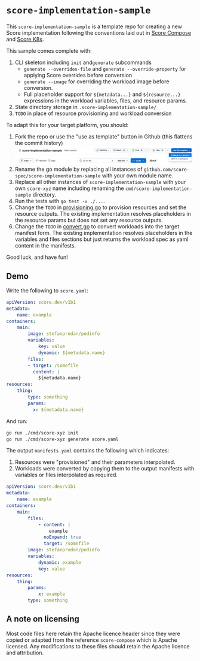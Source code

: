 # `score-implementation-sample`

This `score-implementation-sample` is a template repo for creating a new Score implementation following the conventions laid out in [Score Compose](https://github.com/score-spec/score-compose) and [Score K8s](https://github.com/score-spec/score-k8s).

This sample comes complete with:

1. CLI skeleton including `init` and`generate` subcommands
    - `generate --overrides-file` and `generate --override-property` for applying Score overrides before conversion
    - `generate --image` for overriding the workload image before conversion.
    - Full placeholder support for `${metadata...}` and `${resource...}` expressions in the workload variables, files, and resource params.
2. State directory storage in `.score-implementation-sample/`
3. `TODO` in place of resource provisioning and workload conversion

To adapt this for your target platform, you should:

1. Fork the repo or use the "use as template" button in Github (this flattens the commit history)
    ![use-as-template](use-template-screenshot.png)
2. Rename the go module by replacing all instances of `github.com/score-spec/score-implementation-sample` with your own module name.
3. Replace all other instances of `score-implementation-sample` with your own `score-xyz` name including renaming the `cmd/score-implementation-sample` directory.
4. Run the tests with `go test -v ./...`.
5. Change the `TODO` in [provisioning.go](./internal/provisioners/provisioning.go) to provision resources and set the resource outputs. The existing implementation resolves placeholders in the resource params but does not set any resource outputs.
6. Change the `TODO` in [convert.go](./internal/convert/convert.go) to convert workloads into the target manifest form. The existing implementation resolves placeholders in the variables and files sections but just returns the workload spec as yaml content in the manifests.

Good luck, and have fun!

## Demo

Write the following to `score.yaml`:

```yaml
apiVersion: score.dev/v1b1
metadata:
    name: example
containers:
    main:
        image: stefanprodan/podinfo
        variables:
            key: value
            dynamic: ${metadata.name}
        files:
        - target: /somefile
          content: |
            ${metadata.name}
resources:
    thing:
        type: something
        params:
          x: ${metadata.name}
```

And run:

```sh
go run ./cmd/score-xyz init
go run ./cmd/score-xyz generate score.yaml
```

The output `manifests.yaml` contains the following which indicates:

1. Resources were "provisioned" and their parameters interpolated.
2. Workloads were converted by copying them to the output manifests with variables or files interpolated as required.

```yaml
apiVersion: score.dev/v1b1
metadata:
    name: example
containers:
    main:
        files:
            - content: |
                example
              noExpand: true
              target: /somefile
        image: stefanprodan/podinfo
        variables:
            dynamic: example
            key: value
resources:
    thing:
        params:
            x: example
        type: something
```

## A note on licensing

Most code files here retain the Apache licence header since they were copied or adapted from the reference `score-compose` which is Apache licensed. Any modifications to these files should retain the Apache licence and attribution.
